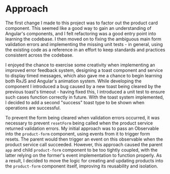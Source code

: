 # Approach

The first change I made to this project was to factor out the product card component. This seemed like a good way to gain an understanding of Angular's components, and I felt refactoring was a good entry point into learning the codebase. I then moved on to fixing the ambiguous main form validation errors and implementing the missing unit tests - in general, using the existing code as a reference in an effort to keep standards and practices consistent across the codebase.

I enjoyed the chance to exercise some creativity when implementing an improved error feedback system, designing a toast component and service to display timed messages, which also gave me a chance to begin learning both RxJS and Angular's animation system. While developing the component I introduced a bug caused by a new toast being cleared by the previous toast's timeout - having fixed this, I introduced a unit test to ensure such cases function correctly in future. With the toast system implemented, I decided to add a second "success" toast type to be shown when operations are successful.

To prevent the form being cleared when validation errors occurred, it was necessary to prevent `resetForm` being called when the product service returned validation errors. My initial approach was to pass an Observable into the `product-form` component, using events from it to trigger form resets. The parent would then trigger an event on this observable when the product service call succeeded. However, this approach caused the parent `app` and child `product-form` component to be too tightly coupled, with the latter relying on the former's event implementation to function properly. As a result, I decided to move the logic for creating and updating products into the `product-form` component itself, improving its reusability and isolation.
